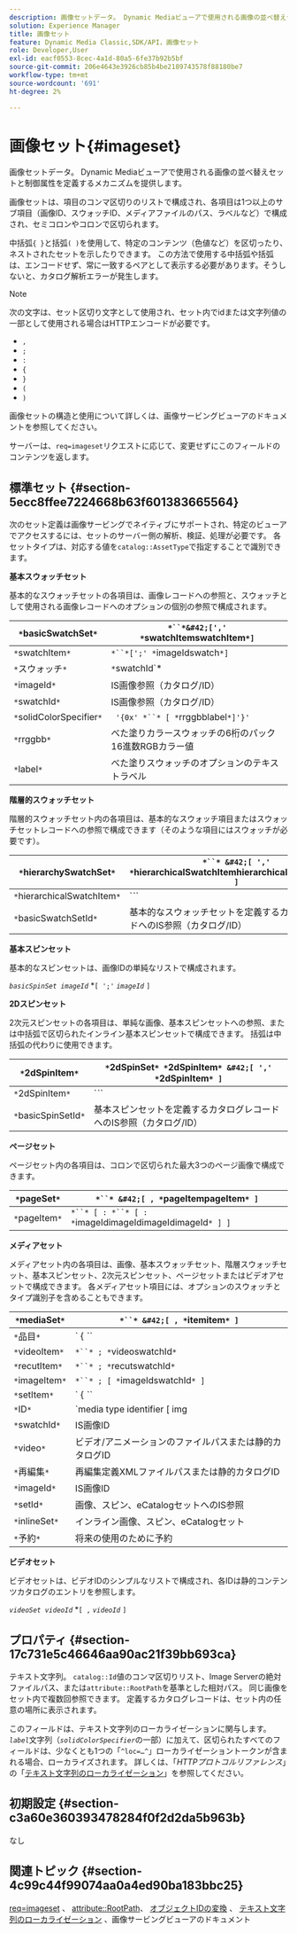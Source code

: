 ```yaml
---
description: 画像セットデータ。 Dynamic Mediaビューアで使用される画像の並べ替えセットと制御属性を定義するメカニズムを提供します。
solution: Experience Manager
title: 画像セット
feature: Dynamic Media Classic,SDK/API，画像セット
role: Developer,User
exl-id: eacf0553-8cec-4a1d-80a5-6fe37b92b5bf
source-git-commit: 206e4643e3926cb85b4be2189743578f88180be7
workflow-type: tm+mt
source-wordcount: '691'
ht-degree: 2%

---
```


# 画像セット{#imageset}

画像セットデータ。 Dynamic Mediaビューアで使用される画像の並べ替えセットと制御属性を定義するメカニズムを提供します。

画像セットは、項目のコンマ区切りのリストで構成され、各項目は1つ以上のサブ項目（画像ID、スウォッチID、メディアファイルのパス、ラベルなど）で構成され、セミコロンやコロンで区切られます。

中括弧`{ }`と括弧`( )`を使用して、特定のコンテンツ（色値など）を区切ったり、ネストされたセットを示したりできます。 この方法で使用する中括弧や括弧は、エンコードせず、常に一致するペアとして表示する必要があります。そうしないと、カタログ解析エラーが発生します。

>[!NOTE]
>
>次の文字は、セット区切り文字として使用され、セット内でidまたは文字列値の一部として使用される場合はHTTPエンコードが必要です。
>
>* `,`
>* `;`
>* `:`
>* `{`
>* `}`
>* `(`
>* `)`



画像セットの構造と使用について詳しくは、画像サービングビューアのドキュメントを参照してください。

サーバーは、`req=imageset`リクエストに応じて、変更せずにこのフィールドのコンテンツを返します。

## 標準セット {#section-5ecc8ffee7224668b63f601383665564}

次のセット定義は画像サービングでネイティブにサポートされ、特定のビューアでアクセスするには、セットのサーバー側の解析、検証、処理が必要です。 各セットタイプは、対応する値を`catalog::AssetType`で指定することで識別できます。

**基本スウォッチセット**

基本的なスウォッチセットの各項目は、画像レコードへの参照と、スウォッチとして使用される画像レコードへのオプションの個別の参照で構成されます。

| `*`basicSwatchSet`*` | `*``*&#42;[',' *`swatchItemswatchItem`*]` |
|---|---|
| `*`swatchItem`*` | `*``*[';' *`imageIdswatch`*]` |
| `*`スウォッチ`*` | `*`swatchId`*|solidColorSpecifier` |
| `*`imageId`*` | IS画像参照（カタログ/ID） |
| `*`swatchId`*` | IS画像参照（カタログ/ID） |
| `*`solidColorSpecifier`*` | ` '{0x' *``* [ *`rrggbblabel`*]'}'` |
| `*`rrggbb`*` | べた塗りカラースウォッチの6桁のパック16進数RGBカラー値 |
| `*`label`*` | べた塗りスウォッチのオプションのテキストラベル |

**階層的スウォッチセット**

階層的スウォッチセット内の各項目は、基本的なスウォッチ項目またはスウォッチセットレコードへの参照で構成できます（そのような項目にはスウォッチが必要です）。

| `*`hierarchySwatchSet`*` | `*``* &#42;[ ',' *`hierarchicalSwatchItemhierarchicalSwatchItem`* ]` |
|---|---|
| `*`hierarchicalSwatchItem`*` | `*``* | { *``* ';' *`swatchItembasicSwatchSetIdswatch`* }` |
| `*`basicSwatchSetId`*` | 基本的なスウォッチセットを定義するカタログレコードへのIS参照（カタログ/ID） |

**基本スピンセット**

基本的なスピンセットは、画像IDの単純なリストで構成されます。

*`basicSpinSet imageId`*  *`[ ';'`  *`imageId`* `]`

**2Dスピンセット**

2次元スピンセットの各項目は、単純な画像、基本スピンセットへの参照、または中括弧で区切られたインライン基本スピンセットで構成できます。 括弧は中括弧の代わりに使用できます。

| `*`2dSpinItem`*` | `*`2dSpinSet`* *`2dSpinItem`* &#42;[ ',' *`2dSpinItem`* ]` |
|---|---|
| `*`2dSpinItem`*` | `*``* | { '{' *``* '}' } | *`imageIdbasicSpinSetbasicSpinSetId`*` |
| `*`basicSpinSetId`*` | 基本スピンセットを定義するカタログレコードへのIS参照（カタログ/ID） |

**ページセット**

ページセット内の各項目は、コロンで区切られた最大3つのページ画像で構成できます。

| `*`pageSet`*` | `*``* &#42;[ , *`pageItempageItem`* ]` |
|---|---|
| `*`pageItem`*` | `*``* [ : *``* [ : *`imageIdimageIdimageIdimageId`* ] ]` |

**メディアセット**

メディアセット内の各項目は、画像、基本スウォッチセット、階層スウォッチセット、基本スピンセット、2次元スピンセット、ページセットまたはビデオアセットで構成できます。 各メディアセット項目には、オプションのスウォッチとタイプ識別子を含めることもできます。

| `*`mediaSet`*` | `*``* &#42;[ , *`itemitem`* ]` |
|---|---|
| `*`品目`*` | ` { *``* | *``* | *``*}} | *``* } [ ; [ *``* ] [ ; [ *`videoItemrecutItemimageItemsetItemIDreserved`* ] ] ]` |
| `*`videoItem`*` | `*``* ; *`videoswatchId`*` |
| `*`recutItem`*` | `*``* ; *`recutswatchId`*` |
| `*`imageItem`*` | `*``* ; [ *`imageIdswatchId`* ]` |
| `*`setItem`*` | ` { *``* | { '{' *``* '}' } } ; *`setIdinlineSetswatchId`*` |
| `*`ID`*` | `media type identifier [ img | basic | advanced_image | img | img_set | advanced_imageset | advanced_swatchset | spin | video ]` |
| `*`swatchId`*` | IS画像ID |
| `*`video`*` | ビデオ/アニメーションのファイルパスまたは静的カタログID |
| `*`再編集`*` | 再編集定義XMLファイルパスまたは静的カタログID |
| `*`imageId`*` | IS画像ID |
| `*`setId`*` | 画像、スピン、eCatalogセットへのIS参照 |
| `*`inlineSet`*` | インライン画像、スピン、eCatalogセット |
| `*`予約`*` | 将来の使用のために予約 |

**ビデオセット**

ビデオセットは、ビデオIDのシンプルなリストで構成され、各IDは静的コンテンツカタログのエントリを参照します。

*`videoSet videoId`*  *`[ ,`  *`videoId`* `]`

## プロパティ {#section-17c731e5c46646aa90ac21f39bb693ca}

テキスト文字列。 `catalog::Id`値のコンマ区切りリスト、Image Serverの絶対ファイルパス、または`attribute::RootPath`を基準とした相対パス。 同じ画像をセット内で複数回参照できます。 定義するカタログレコードは、セット内の任意の場所に表示されます。

このフィールドは、テキスト文字列のローカライゼーションに関与します。 *`label`*&#x200B;文字列（*`solidColorSpecifier`*&#x200B;の一部）に加えて、区切られたすべてのフィールドは、少なくとも1つの「`^loc=…^`」ローカライゼーショントークンが含まれる場合、ローカライズされます。 詳しくは、「*HTTPプロトコルリファレンス*」の「[テキスト文字列のローカライゼーション](/help/aem-is-ir-api/is-api/http-ref/image-serving-api-ref/c-http-protocol-reference/c-syntax-and-features/r-text-string-localization.md)」を参照してください。

## 初期設定 {#section-c3a60e360393478284f0f2d2da5b963b}

なし

## 関連トピック {#section-4c99c44f99074aa0a4ed90ba183bbc25}

[req=imageset](/help/aem-is-ir-api/is-api/http-ref/image-serving-api-ref/c-http-protocol-reference/c-command-reference/r-req/r-req.md) 、 [attribute::RootPath](/help/aem-is-ir-api/is-api/image-catalog/image-serving-api-ref/c-image-catalog-reference/c-attributes-reference/r-rootpath.md)、 [オブジェクトIDの変換](/help/aem-is-ir-api/is-api/http-ref/image-serving-api-ref/c-http-protocol-reference/c-syntax-and-features/r-object-id-translation.md) 、 [テキスト文字列のローカライゼーション](/help/aem-is-ir-api/is-api/http-ref/image-serving-api-ref/c-http-protocol-reference/c-syntax-and-features/r-text-string-localization.md) 、画像サービングビューアのドキュメント
